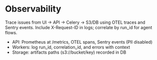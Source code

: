 # Observability

Trace issues from UI → API → Celery → S3/DB using OTEL traces and Sentry events. Include
X-Request-ID in logs; correlate by run_id for agent flows.

- API: Prometheus at /metrics, OTEL spans, Sentry events (PII disabled)
- Workers: log run_id, correlation_id, and errors with context
- Storage: artifacts paths (s3://bucket/key) recorded in DB
